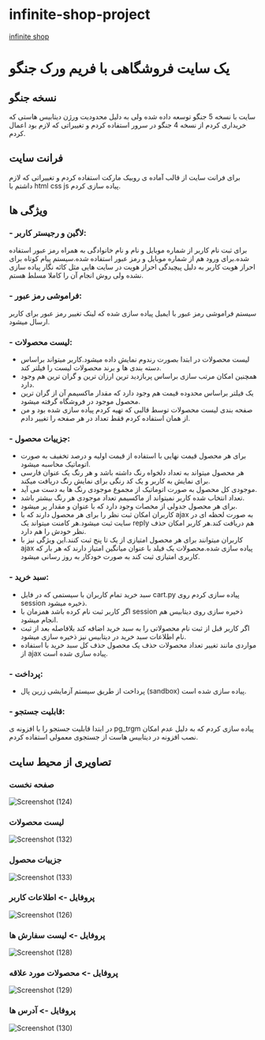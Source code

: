 # infinite-shop-project
[infinite shop](https://www.infiniteshopproject.ir)
# یک سایت فروشگاهی با فریم ورک جنگو
## نسخه جنگو
سایت با نسخه 5 جنگو توسعه داده شده ولی به دلیل محدودیت ورژن دیتابیس هاستی که خریداری کردم از نسخه 4 جنگو در سرور استفاده کردم و تغییراتی که لازم بود اعمال کردم.
## فرانت سایت
برای فرانت سایت از قالب آماده ی روبیک مارکت استفاده کردم و تغییراتی که لازم داشتم با html css js پیاده سازی کردم.
## ویژگی ها
### - لاگین و رجیستر کاربر:
برای ثبت نام  کاربر از شماره موبایل و نام و نام خانوادگی به همراه رمز عبور استفاده شده.برای ورود هم از شماره موبایل و رمز عبور استفاده شده.سیستم پیام کوتاه برای احراز هویت کاربر به دلیل پیچیدگی احراز هویت در سایت هایی مثل کائه نگار پیاده سازی نشده ولی روش انجام آن را کاملا مسلط هستم.
### - فراموشی رمز عبور:
سیستم فراموشی رمز عبور با ایمیل پیاده سازی شده که لینک تغییر رمز عبور برای کاربر ارسال میشود.
### - لیست محصولات:
- لیست محصولات در ابتدا بصورت رندوم نمایش داده میشود.کاربر میتواند براساس دسته بندی ها و برند محصولات لیست را فیلتر کند.
- همچنین امکان مرتب سازی براساس پربازدید ترین ارزان ترین و گران ترین هم وجود دارد.
- یک فیلتر براساس محدوده قیمت هم وجود دارد که مقدار ماکسیمم آن از گران ترین محصول موجود در فروشگاه گرفته میشود.
- صفحه بندی لیست محصولات توسط قالبی که تهیه کردم پیاده سازی شده بود و من از همان استفاده کردم فقط تعداد در هر صفحه را تغییر دادم.
### - جزییات محصول:
- برای هر محصول قیمت نهایی با استفاده از قیمت اولیه و درصد تخفیف به صورت اتوماتیک محاسبه میشود.
- هر محصول میتواند به تعداد دلخواه رنگ داشته باشد و هر رنگ یک عنوان فارسی برای نمایش به کاربر و یک کد رنگی برای نمایش رنگ دریافت میکند.
- موجودی کل محصول به صورت اتوماتیک از مجموع موجودی رنگ ها به دست می آید.
- تعداد انتخاب شده کاربر نمیتواند از ماکسیمم تعداد موجودی هر رنگ بیشتر باشد.
- برای هر محصول جدولی از مخصات وجود دارد که با عنوان و مقدار پر میشود.
- کاربران امکان ثبت نظر را برای هر محصول دارند که با ajax به صورت لحظه ای در سایت ثبت میشود.هر کامنت میتواند یک reply هم دریافت کند.هر کاربر امکان حذف نظر خودش را هم دارد.
- کاربران میتوانند برای هر محصول امتیازی از یک تا پنج ثبت کنند.این ویژگی نیز با ajax پیاده سازی شده.محصولات یک فیلد با عنوان میانگین امتیاز دارند که هر بار که کاربری امتیازی ثبت کند به صورت خودکار به روز رسانی میشود.
### - سبد خرید:
- سبد خرید تمام کاربران با سیستمی که در فایل cart.py پیاده سازی کردم روی session ذخیره میشود.
- اگر کاربر ثبت نام کرده باشد همزمان با session ذخیره سازی روی دیتابیس هم انجام میشود.
- اگر کاربر قبل از ثبت نام محصولاتی را به سبد خرید اضافه کند بلافاصله بعد از ثبت نام اطلاعات سبد خرید در دیتابیس نیز ذخیره سازی میشود.
- مواردی مانند تغییر تعداد محصولات حذف یک محصول حذف کل سبد خرید با استفاده از ajax پیاده سازی شده است.
### - پرداخت:
- پرداخت از طریق سیستم آزمایشی زرین پال (sandbox) پیاده سازی شده است.
### - قابلیت جستجو:
در ابتدا قابلیت جستجو را با افزونه ی pg_trgm پیاده سازی کردم که به دلیل عدم امکان نصب افزونه در دیتابیس هاست از جستجوی معمولی استفاده کردم.
## تصاویری از محیط سایت
### صفحه نخست
![Screenshot (124)](https://github.com/AMIRBAXXTER/infinite-shop/assets/149205195/56579b51-4776-436d-b3a2-d7ca0aaead2d)
### لیست محصولات
![Screenshot (132)](https://github.com/AMIRBAXXTER/infinite-shop/assets/149205195/8c4ab239-0f35-438d-a6dd-bb79407d67b4)
### جزییات محصول
![Screenshot (133)](https://github.com/AMIRBAXXTER/infinite-shop/assets/149205195/1561d066-b6a7-4ad7-823f-624f9212bf0a)

### پروفایل -> اطلاعات کاربر
![Screenshot (126)](https://github.com/AMIRBAXXTER/infinite-shop/assets/149205195/d344b17c-e9b0-4846-bf73-da079604cd91)
### پروفایل -> لیست سفارش ها
![Screenshot (128)](https://github.com/AMIRBAXXTER/infinite-shop/assets/149205195/2dc2b88d-e563-442f-94f0-c37aa8b5d5d6)
### پروفایل -> محصولات مورد علاقه
![Screenshot (129)](https://github.com/AMIRBAXXTER/infinite-shop/assets/149205195/7122cc33-0f73-489f-be0f-ea6c5cb7185b)
### پروفایل -> آدرس ها
![Screenshot (130)](https://github.com/AMIRBAXXTER/infinite-shop/assets/149205195/bb951e4a-45ba-4377-93e5-88f6d983e088)


